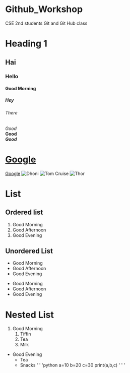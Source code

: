# Github_Workshop
CSE 2nd students Git and Git Hub class
# Heading 1
## Hai
### Hello
#### Good Morning
##### Hey
###### There
*Good*<br>
**Good**<br>
***Good***
# <a href="Google">Google</a>
[Google](www.google.com)
![Dhoni](https://cdn.wionews.com/sites/default/files/styles/story_page/public/2021/11/02/219629-dhoni-ipl-4.png)
![Tom Cruise](https://media.gqindia.com/wp-content/uploads/2021/05/Tom-Cruise-Mission-Impossible-7-1920x1080.jpeg)
![Thor](https://media.wired.com/photos/5932bdcd95879f6d0c009d66/master/pass/thor-hemsworth.jpg)
# List
## Ordered list
1. Good Morning
2. Good Afternoon
3. Good Evening
## Unordered List
- Good Morning
- Good Afternoon
- Good Evening

* Good Morning
* Good Afternoon
* Good Evening
# Nested List
1. Good Morning
   1. Tiffin
   2. Tea
   3. Milk
- Good Evening
  * Tea
  * Snacks
' ' 'python
     a=10
     b=20
     c=30
     print(a,b,c)
' ' '
